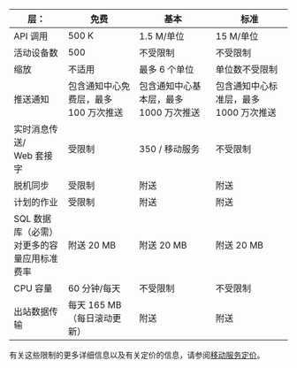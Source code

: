 
| 层： | 免费 | 基本 | 标准 |
|----|----|----|----|
| API 调用 | 500 K | 1\.5 M/单位 | 15 M/单位 |
| 活动设备数 | 500 | 不受限制 | 不受限制 |
| 缩放 | 不适用 | 最多 6 个单位 | 单位数不受限制 |
| 推送通知 | 包含通知中心免费层，最多 100 万次推送 | 包含通知中心基本层，最多 1000 万次推送 | 包含通知中心标准层，最多 1000 万次推送 |
| 实时消息传送/<br/>Web 套接字 | 受限制 | 350 / 移动服务 | 不受限制 |
| 脱机同步 | 受限制 | 附送 | 附送 |
| 计划的作业 | 受限制 | 附送 | 附送 |
| SQL 数据库（必需）<br/>对更多的容量应用标准费率 | 附送 20 MB | 附送 20 MB | 附送 20 MB |
| CPU 容量 | 60 分钟/每天 | 不受限制 | 不受限制 |
| 出站数据传输 | 每天 165 MB（每日滚动更新） | 附送 | 附送 |

有关这些限制的更多详细信息以及有关定价的信息，请参阅[移动服务定价](/home/features/mobile-services/#price)。

<!---HONumber=71-->